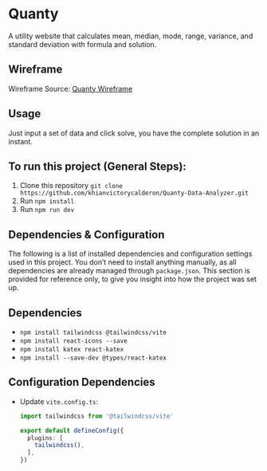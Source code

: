 # Quanty
A utility website that calculates mean, median, mode, range, variance, and standard deviation with formula and solution.

## Wireframe
Wireframe Source: [Quanty Wireframe](https://www.figma.com/proto/TBECwA0AOYVFczDP9Dxg6X/Quanty-Data-Analyzer?node-id=0-1&t=K5DQjH11IOinSbY7-1)

## Usage
Just input a set of data and click solve, you have the complete solution in an instant.

## To run this project (General Steps):
1. Clone this repository `git clone https://github.com/khianvictorycalderon/Quanty-Data-Analyzer.git`
2. Run `npm install`
3. Run `npm run dev`

## Dependencies & Configuration
The following is a list of installed dependencies and configuration settings used in this project.
You don’t need to install anything manually, as all dependencies are already managed through `package.json`.
This section is provided for reference only, to give you insight into how the project was set up.

## Dependencies
- `npm install tailwindcss @tailwindcss/vite`
- `npm install react-icons --save`
- `npm install katex react-katex`
- `npm install --save-dev @types/react-katex`

## Configuration Dependencies
- Update `vite.config.ts`:
  ```ts
  import tailwindcss from '@tailwindcss/vite'

  export default defineConfig({
    plugins: [
      tailwindcss(),
    ],
  })
  ```